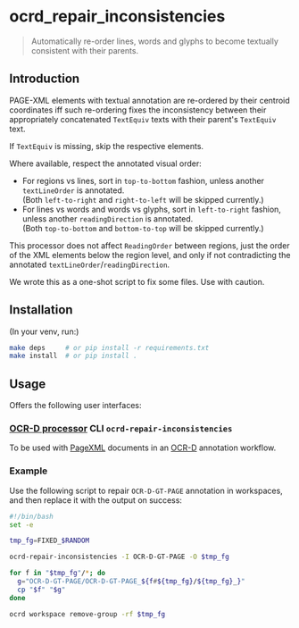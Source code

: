 # ocrd_repair_inconsistencies

> Automatically re-order lines, words and glyphs to become textually consistent with their parents.

## Introduction

PAGE-XML elements with textual annotation are re-ordered by their centroid coordinates
iff such re-ordering fixes the inconsistency between their appropriately concatenated
`TextEquiv` texts with their parent's `TextEquiv` text.

If `TextEquiv` is missing, skip the respective elements.

Where available, respect the annotated visual order:
- For regions vs lines, sort in `top-to-bottom` fashion, unless another `textLineOrder` is annotated.  
  (Both `left-to-right` and `right-to-left` will be skipped currently.)
- For lines vs words and words vs glyphs, sort in `left-to-right` fashion, unless another `readingDirection` is annotated.  
  (Both `top-to-bottom` and `bottom-to-top` will be skipped currently.)

This processor does not affect `ReadingOrder` between regions, just the order of the XML elements
below the region level, and only if not contradicting the annotated `textLineOrder`/`readingDirection`.

We wrote this as a one-shot script to fix some files. Use with caution.

## Installation

(In your venv, run:)

```sh
make deps     # or pip install -r requirements.txt
make install  # or pip install .
```

## Usage

Offers the following user interfaces:

### [OCR-D processor](https://ocr-d.github.io/cli) CLI `ocrd-repair-inconsistencies`

To be used with [PageXML](https://github.com/PRImA-Research-Lab/PAGE-XML)
documents in an [OCR-D](https://ocr-d.github.io) annotation workflow.

### Example

Use the following script to repair `OCR-D-GT-PAGE` annotation in workspaces,
and then replace it with the output on success:

~~~sh
#!/bin/bash
set -e

tmp_fg=FIXED_$RANDOM

ocrd-repair-inconsistencies -I OCR-D-GT-PAGE -O $tmp_fg

for f in "$tmp_fg"/*; do
  g="OCR-D-GT-PAGE/OCR-D-GT-PAGE_${f#${tmp_fg}/${tmp_fg}_}"
  cp "$f" "$g"
done

ocrd workspace remove-group -rf $tmp_fg
~~~
